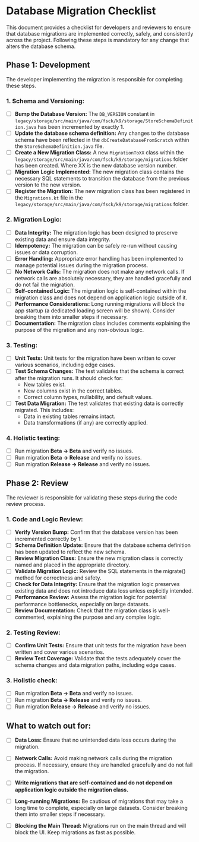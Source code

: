 # Database Migration Checklist

This document provides a checklist for developers and reviewers to ensure that database migrations are implemented
correctly, safely, and consistently across the project. Following these steps is mandatory for any change that alters
the database schema.

## Phase 1: Development

The developer implementing the migration is responsible for completing these steps.

### 1. Schema and Versioning:

- [ ] **Bump the Database Version:** The `DB_VERSION` constant in `legacy/storage/src/main/java/com/fsck/k9/storage/StoreSchemaDefinition.java` has been incremented by exactly **1**.
- [ ] **Update the database schema definition:** Any changes to the database schema have been reflected in the `dbCreateDatabaseFromScratch` within the `StoreSchemaDefinition.java` file.
- [ ] **Create a New Migration Class:** A new `MigrationToXX` class within the `legacy/storage/src/main/java/com/fsck/k9/storage/migrations` folder has been created. Where XX is the new database version number.
- [ ] **Migration Logic Implemented:** The new migration class contains the necessary SQL statements to transition the database from the previous version to the new version.
- [ ] **Register the Migration:** The new migration class has been registered in the `Migrations.kt` file in the `legacy/storage/src/main/java/com/fsck/k9/storage/migrations` folder.

### 2. Migration Logic:

- [ ] **Data Integrity:** The migration logic has been designed to preserve existing data and ensure data integrity.
- [ ] **Idempotency:** The migration can be safely re-run without causing issues or data corruption.
- [ ] **Error Handling:** Appropriate error handling has been implemented to manage potential issues during the migration process.
- [ ] **No Network Calls:** The migration does not make any network calls. If network calls are absolutely necessary, they are handled gracefully and do not fail the migration.
- [ ] **Self-contained Logic:** The migration logic is self-contained within the migration class and does not depend on application logic outside of it.
- [ ] **Performance Considerations:** Long running migrations will block the app startup (a dedicated loading screen will be shown). Consider breaking them into smaller steps if necessary.
- [ ] **Documentation:** The migration class includes comments explaining the purpose of the migration and any non-obvious logic.

### 3. Testing:

- [ ] **Unit Tests:** Unit tests for the migration have been written to cover various scenarios, including edge cases.
- [ ] **Test Schema Changes:** The test validates that the schema is correct after the migration runs. It should check for:
  - New tables exist.
  - New columns exist in the correct tables.
  - Correct column types, nullability, and default values.
- [ ] **Test Data Migration:** The test validates that existing data is correctly migrated. This includes:
  - Data in existing tables remains intact.
  - Data transformations (if any) are correctly applied.

### 4. Holistic testing:

- [ ] Run migration **Beta -> Beta** and verify no issues.
- [ ] Run migration **Beta -> Release** and verify no issues.
- [ ] Run migration **Release -> Release** and verify no issues.

## Phase 2: Review

The reviewer is responsible for validating these steps during the code review process.

### 1. Code and Logic Review:

- [ ] **Verify Version Bump:** Confirm that the database version has been incremented correctly by 1.
- [ ] **Schema Definition Update:** Ensure that the database schema definition has been updated to reflect the new schema.
- [ ] **Review Migration Class:** Ensure the new migration class is correctly named and placed in the appropriate directory.
- [ ] **Validate Migration Logic:** Review the SQL statements in the migrate() method for correctness and safety.
- [ ] **Check for Data Integrity:** Ensure that the migration logic preserves existing data and does not introduce data loss unless explicitly intended.
- [ ] **Performance Review:** Assess the migration logic for potential performance bottlenecks, especially on large datasets.
- [ ] **Review Documentation:** Check that the migration class is well-commented, explaining the purpose and any complex logic.

### 2. Testing Review:

- [ ] **Confirm Unit Tests:** Ensure that unit tests for the migration have been written and cover various scenarios.
- [ ] **Review Test Coverage:** Validate that the tests adequately cover the schema changes and data migration paths, including edge cases.

### 3. Holistic check:

- [ ] Run migration **Beta -> Beta** and verify no issues.
- [ ] Run migration **Beta -> Release** and verify no issues.
- [ ] Run migration **Release -> Release** and verify no issues.

## What to watch out for:

- [ ] **Data Loss:** Ensure that no unintended data loss occurs during the migration.
- [ ] **Network Calls:** Avoid making network calls during the migration process. If necessary, ensure they are handled gracefully and do not fail the migration.
- [ ] **Write migrations that are self-contained and do not depend on application logic outside the migration class.**
- [ ] **Long-running Migrations:** Be cautious of migrations that may take a long time to complete, especially on large datasets. Consider breaking them into smaller steps if necessary.
- [ ] **Blocking the Main Thread:** Migrations run on the main thread and will block the UI. Keep migrations as fast as possible.

